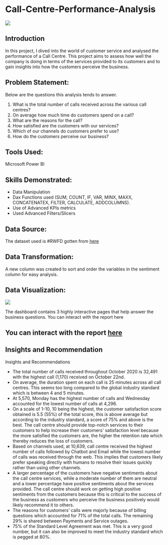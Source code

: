 # Call-Centre-Performance-Analysis
![](https://github.com/Ratafar22/Call-Centre-Performance-Analysis/blob/main/Call-Centre-Image.jpg)

## Introduction
In this project, I dived into the world of customer service and analysed the performance of a Call Centre. This project aims to assess how well the company is doing in terms of the services provided to its customers and to gain insights into how the customers perceive the business.

## Problem Statement:
Below are the questions this analysis tends to answer.
1.	What is the total number of calls received across the various call centres?
2.	On average how much time do customers spend on a call?
3.	What are the reasons for the call?
4.	How satisfied are the customers with our services?
5.	Which of our channels do customers prefer to use?
6.	How do the customers perceive our business?

## Tools Used:
Microsoft Power BI

## Skills Demonstrated:
-	Data Manipulation
-	Dax Functions used (SUM, COUNT, IF, VAR, MINX, MAXX, CONCATENATEX, FILTER, CALCULATE, ADDCOLUMNS).
-	Use of Advanced KPIs metrics
-	Used Advanced Filters/Slicers

## Data Source:
The dataset used is #RWFD gotten from [here](https://data.world/markbradbourne/rwfd-real-world-fake-data/workspace/file?filename=Call+Center.csv)

## Data Transformation:
A new column was created to sort and order the variables in the sentiment column for easy analysis.

## Data Visualization:
![](picture)

The dashboard contains 3 highly interactive pages that help answer the business questions. You can interact with the report here


You can interact with the report [here](https://t.co/NYfyn92Vc6)
---

## Insights and Recommendation

Insights and Recommendations
-	The total number of calls received throughout October 2020 is 32,491 with the highest call (1,170) received on October 22nd.
-	On average, the duration spent on each call is 25 minutes across all call centres. This seems too long compared to the global industry standard which is between 4 and 5 minutes.
-	At 5,570, Monday has the highest number of calls and Wednesday accounted for the lowest number of calls at 4,296.
-	On a scale of 1-10, 10 being the highest, the customer satisfaction score obtained is 5.5 (55%) of the total score, this is above average but according to the industry standard, a score of 75% and above is the best. 
The call centre should provide top-notch services to their customers to help increase their customers' satisfaction level because the more satisfied the customers are, the higher the retention rate which thereby reduces the loss of customers.
-	Based on channels used, at 10,639, call centre received the highest number of calls followed by Chatbot and Email while the lowest number of calls was received through the web. This implies that customers likely prefer speaking directly with humans to resolve their issues quickly rather than using other channels.
-	A larger percentage of the customers have negative sentiments about the call centre services, while a moderate number of them are neutral and a lower percentage have positive sentiments about the services provided. 
The call centre should work on getting high positive sentiments from the customers because this is critical to the success of the business as customers who perceive the business positively would likely recommend it to others.
-	The reasons for customers’ calls were majorly because of billing questions which accounted for 71% of the total calls. The remaining 29% is shared between Payments and Service outages.
-	75% of the Standard Level Agreement was met. This is a very good number, but it can also be improved to meet the industry standard which is pegged at 80%.
